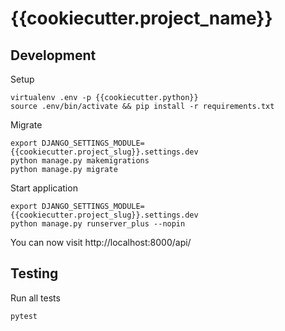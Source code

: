 {{cookiecutter.project_name}}
=============================

Development
-----------

Setup

    virtualenv .env -p {{cookiecutter.python}}
    source .env/bin/activate && pip install -r requirements.txt


Migrate

    export DJANGO_SETTINGS_MODULE={{cookiecutter.project_slug}}.settings.dev
    python manage.py makemigrations
    python manage.py migrate


Start application

    export DJANGO_SETTINGS_MODULE={{cookiecutter.project_slug}}.settings.dev
    python manage.py runserver_plus --nopin

You can now visit http://localhost:8000/api/


Testing
-------

Run all tests

    pytest